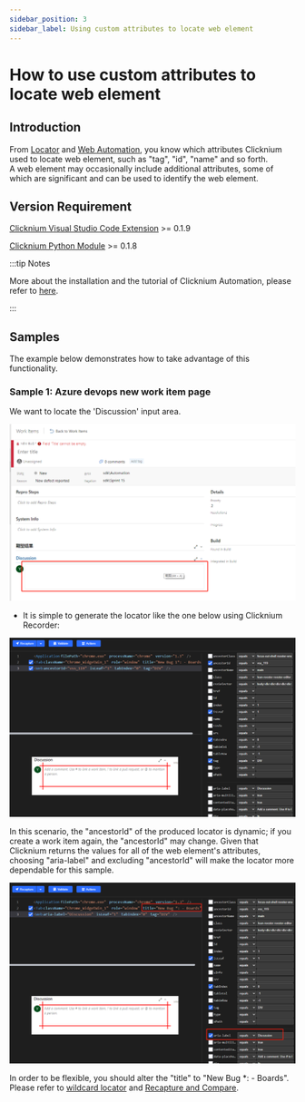 ```yaml
---
sidebar_position: 3
sidebar_label: Using custom attributes to locate web element
---
```

# How to use custom attributes to locate web element
##  Introduction
From [Locator](../concepts/locator.md) and [Web Automation](../concepts/web.md), you know which attributes Clicknium used to locate web element, such as "tag", "id", "name" and so forth.  
A web element may occasionally include additional attributes, some of which are significant and can be used to identify the web element.

## Version Requirement
[Clicknium Visual Studio Code Extension](https://marketplace.visualstudio.com/items?itemName=ClickCorp.clicknium) >= 0.1.9

[Clicknium Python Module](https://pypi.org/project/clicknium/) >= 0.1.8

:::tip Notes

More about the installation and the tutorial of Clicknium Automation, please refer to [here](https://www.clicknium.com/documents).

:::
## Samples
The example below demonstrates how to take advantage of this functionality.

### Sample 1: Azure devops new work item page

We want to locate the 'Discussion' input area.

![azure new work item discussion aread](../img/webcustom_discussion_area.png)

- It is simple to generate the locator like the one below using Clicknium Recorder:

![azure new work item discussion aread](../img/webcustom_locator1.png)

In this scenario, the "ancestorId" of the produced locator is dynamic; if you create a work item again, the "ancestorId" may change.
Given that Clicknium returns the values for all of the web element's attributes, choosing "aria-label" and excluding "ancestorId" will make the locator more dependable for this sample.

![azure new work item discussion aread](../img/webcustom_locator2.png)

In order to be flexible, you should alter the "title" to "New Bug *: - Boards".
Please refer to [wildcard locator](../concepts/locator#wildcard-locator) and [Recapture and Compare](../tutorial/recorder/recapture&compare.md).